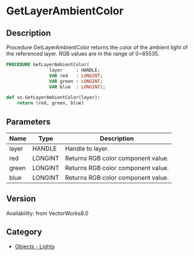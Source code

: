 # GetLayerAmbientColor

## Description
Procedure GetLayerAmbientColor returns the color of the ambient light of the referenced layer. RGB values are in the range of 0~65535.

```pascal
PROCEDURE GetLayerAmbientColor(
				layer     : HANDLE;
				VAR red   : LONGINT;
				VAR green : LONGINT;
				VAR blue  : LONGINT);
```

```python
def vs.GetLayerAmbientColor(layer):
    return (red, green, blue)
```

## Parameters
|Name|Type|Description|
|---|---|---|
|layer|HANDLE|Handle to layer.|
|red|LONGINT|Returns RGB color component value.|
|green|LONGINT|Returns RGB color component value.|
|blue|LONGINT|Returns RGB color component value.|

## Version
Availability: from VectorWorks8.0

## Category
* [Objects - Lights](../Categories/Objects%20-%20Lights.md)
